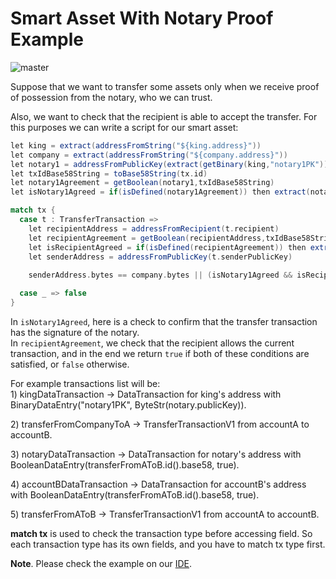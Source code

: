 # Smart Asset With Notary Proof Example
![master](https://img.shields.io/badge/node-1.1-4bc51d.svg)

Suppose that we want to transfer some assets only when we receive proof of possession from the notary, who we can trust.

Also, we want to check that the recipient is able to accept the transfer. For this purposes we can write a script for our smart asset:

```scala
let king = extract(addressFromString("${king.address}"))
let company = extract(addressFromString("${company.address}"))
let notary1 = addressFromPublicKey(extract(getBinary(king,"notary1PK")))
let txIdBase58String = toBase58String(tx.id)
let notary1Agreement = getBoolean(notary1,txIdBase58String)
let isNotary1Agreed = if(isDefined(notary1Agreement)) then extract(notary1Agreement) else false

match tx { 
  case t : TransferTransaction =>
    let recipientAddress = addressFromRecipient(t.recipient)
    let recipientAgreement = getBoolean(recipientAddress,txIdBase58String)
    let isRecipientAgreed = if(isDefined(recipientAgreement)) then extract(recipientAgreement) else false
    let senderAddress = addressFromPublicKey(t.senderPublicKey)
    
    senderAddress.bytes == company.bytes || (isNotary1Agreed && isRecipientAgreed)

  case _ => false
}
```

In `isNotary1Agreed`, here is a check to confirm that the transfer transaction has the signature of the notary.   
In `recipientAgreement`, we check that the recipient allows the current   
transaction, and in the end we return `true` if both of these conditions are satisfied, or `false` otherwise.

For example transactions list will be:  
1\) kingDataTransaction -&gt; DataTransaction for king's address with BinaryDataEntry\("notary1PK", ByteStr\(notary.publicKey\)\).

2\) transferFromCompanyToA -&gt; TransferTransactionV1 from accountA to accountB.

3\) notaryDataTransaction -&gt; DataTransaction for notary's address with BooleanDataEntry\(transferFromAToB.id\(\).base58, true\).

4\) accountBDataTransaction -&gt; DataTransaction for accountB's address with BooleanDataEntry\(transferFromAToB.id\(\).base58, true\).

5\) transferFromAToB -&gt; TransferTransactionV1 from accountA to accountB.

**match tx** is used  to check the transaction type before accessing field. So each transaction type has its own fields, and you have to match tx type first.

**Note**. Please check the example on our [IDE](https://ide.wavesplatform.com/).

